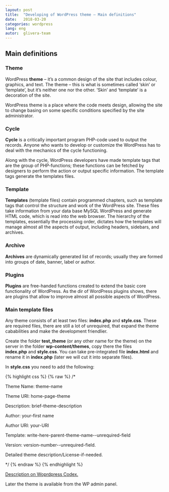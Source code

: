 ```yaml
---
layout: post
title:  "Developing of WordPress theme – Main definitions"
date:   2018-03-20
categories: wordpress
lang: eng
autor:  glivera-team
---
```

## Main definitions

### Theme
WordPress **theme** – it’s a common design of the site that includes colour, graphics, and text. The theme – this is what is sometimes called ‘skin’ or ‘template’, but it’s neither one nor the other. ‘Skin’ and ‘template’ is a decoration of the site. 

WordPress theme is a place where the code meets design, allowing the site to change basing on some specific conditions specified by the site administrator. 


### Cycle

**Cycle** is a critically important program PHP-code used to output the records. Anyone who wants to develop or customize the WordPress has to deal with the mechanics of the cycle functioning. 

Along with the cycle, WordPress developers have made template tags that are the group of PHP-functions; these functions can be fetched by designers to perform the action or output specific information. The template tags generate the templates files. 


### Template

**Templates** (template files) contain programmed chapters, such as template tags that control the structure and work of the WordPress site. These files take information from your data base MySQL WordPress and generate HTML code, which is read into the web browser. The hierarchy of the templates, essentially the processing order, dictates how the templates will manage almost all the aspects of output, including headers, sidebars, and archives. 

### Archive

**Archives** are dynamically generated list of records; usually they are formed into groups of date, banner, label or author. 

### Plugins
**Plugins** are free-handed functions created to extend the basic core functionality of WordPress. As the dir of WordPress plugins shows, there are plugins that allow to improve almost all possible aspects of WordPress.

### Main template files
Any theme consists of at least two files: **index.php** and **style.css**. These are required files, there are still a lot of unrequired, that expand the theme cababilities and make the development friendlier. 

Create the folder **test_theme** (or any other name for the theme) on the server in the folder **wp-content/themes**, copy there the files **index.php** and **style.css**. You can take pre-integrated file **index.html** and rename it in **index.php** (later we will cut it into separate files). 

In **style.css** you need to add the following: 

{% highlight css %}
{% raw %}
/*

Theme Name: theme-name

Theme URI: home-page-theme

Description: brief-theme-description

Author: your-first name

Author URI: your-URI

Template: write-here-parent-theme-name--unrequired-field

Version: version-number--unrequired-field.

Detailed theme description/License-if-needed.

*/
{% endraw %}
{% endhighlight %}

[Description on Woprdpress Codex.](https://codex.wordpress.org/%D0%A1%D0%BE%D0%B7%D0%B4%D0%B0%D0%BD%D0%B8%D0%B5_%D1%82%D0%B5%D0%BC#.D0.A2.D0.B0.D0.B1.D0.BB.D0.B8.D1.86.D0.B0_.D1.81.D1.82.D0.B8.D0.BB.D0.B5.D0.B9_.D1.82.D0.B5.D0.BC.D1.8B)

Later the theme is available from the WP admin panel.
